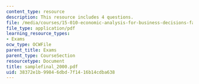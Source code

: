 ```yaml
---
content_type: resource
description: This resource includes 4 questions.
file: /media/courses/15-010-economic-analysis-for-business-decisions-fall-2004/38372e1b99846dbd7f1416b14cdba638_samplefinal_2000.pdf
file_type: application/pdf
learning_resource_types:
- Exams
ocw_type: OCWFile
parent_title: Exams
parent_type: CourseSection
resourcetype: Document
title: samplefinal_2000.pdf
uid: 38372e1b-9984-6dbd-7f14-16b14cdba638
---
```

